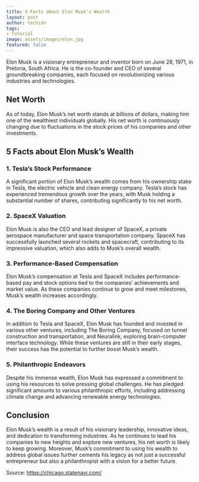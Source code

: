 ```yaml
---
title: 5 Facts about Elon Musk's Wealth
layout: post
author: techidn
tags:
- Tutorial
image: assets/images/elon.jpg
featured: false
---
```


Elon Musk is a visionary entrepreneur and inventor born on June 28, 1971, in Pretoria, South Africa. He is the co-founder and CEO of several groundbreaking companies, each focused on revolutionizing various industries and technologies.

## Net Worth

As of today, Elon Musk’s net worth stands at billions of dollars, making him one of the wealthiest individuals globally. His net worth is continuously changing due to fluctuations in the stock prices of his companies and other investments.

## 5 Facts about Elon Musk’s Wealth

### 1. Tesla’s Stock Performance

A significant portion of Elon Musk’s wealth comes from his ownership stake in Tesla, the electric vehicle and clean energy company. Tesla’s stock has experienced tremendous growth over the years, with Musk holding a substantial number of shares, contributing significantly to his net worth.

### 2. SpaceX Valuation

Elon Musk is also the CEO and lead designer of SpaceX, a private aerospace manufacturer and space transportation company. SpaceX has successfully launched several rockets and spacecraft, contributing to its impressive valuation, which also adds to Musk’s overall wealth.

### 3. Performance-Based Compensation

Elon Musk’s compensation at Tesla and SpaceX includes performance-based pay and stock options tied to the companies’ achievements and market value. As these companies continue to grow and meet milestones, Musk’s wealth increases accordingly.

### 4. The Boring Company and Other Ventures

In addition to Tesla and SpaceX, Elon Musk has founded and invested in various other ventures, including The Boring Company, focused on tunnel construction and transportation, and Neuralink, exploring brain-computer interface technology. While these ventures are still in their early stages, their success has the potential to further boost Musk’s wealth.

### 5. Philanthropic Endeavors

Despite his immense wealth, Elon Musk has expressed a commitment to using his resources to solve pressing global challenges. He has pledged significant amounts to various philanthropic efforts, including addressing climate change and advancing renewable energy technologies.

## Conclusion

Elon Musk’s wealth is a result of his visionary leadership, innovative ideas, and dedication to transforming industries. As he continues to lead his companies to new heights and explore new ventures, his net worth is likely to keep growing. Moreover, Musk’s commitment to using his wealth to address global issues further cements his legacy as not just a successful entrepreneur but also a philanthropist with a vision for a better future.

Source: https://chicago.statenavi.com/
